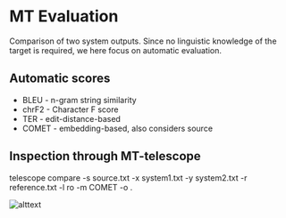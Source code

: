 # MT Evaluation

Comparison of two system outputs. Since no linguistic knowledge of the target is required, we here focus on automatic evaluation.

## Automatic scores

 - BLEU - n-gram string similarity
 - chrF2 - Character F score
 - TER   - edit-distance-based
- COMET - embedding-based, also considers source

## Inspection through MT-telescope
 telescope compare -s source.txt -x system1.txt -y system2.txt -r reference.txt -l ro -m COMET -o .
 
 ![alttext]()
